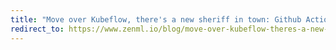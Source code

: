 ```yaml
---
title: "Move over Kubeflow, there's a new sheriff in town: Github Actions 🤠"
redirect_to: https://www.zenml.io/blog/move-over-kubeflow-theres-a-new-sheriff-in-town-github-actions
---
```

